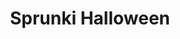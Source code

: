 ---
slug: sprunki-halloween
title: Sprunki Halloween
description: "Sprunki Halloween is an exciting online game. Play for free directly in your browser!"
icon: /images/popular_mods/Sprunki Halloween.png
url: https://wowtbc.net/sprunkin/halloween1/index.html
previewImage: /images/popular_mods/Sprunki Halloween.png
type: popular mods

# SEO配置
seo:
  title: "Sprunki Halloween - Play Free Online Game | Fun Browser Games"
  description: "Sprunki Halloween - Play this fun online game for free in your browser. No download required!"
  ogImage: "/images/popular_mods/Sprunki Halloween.png"
  keywords: "sprunki-halloween, online game, browser game, free game, popular mods game, play online"

videoUrls:
  - https://www.youtube.com/embed/example1
  - https://www.youtube.com/embed/example2

whyPlay:
  title: "Why Play Sprunki Halloween?"
  items:
    - "Immersive Gameplay: Sprunki Halloween offers an engaging and immersive gaming experience that will keep you entertained for hours"
    - "Challenging Levels: Test your skills with increasingly difficult challenges and obstacles"
    - "Beautiful Graphics: Enjoy stunning visuals and smooth animations that bring the game world to life"
    - "Regular Updates: New content and features are added regularly to keep the game fresh and exciting"
    - "Free to Play: Experience all the fun without spending a penny"
    - "Community Features: Connect with other players, share strategies, and compete for high scores"
    - "Cross-Platform: Play on any device with a web browser, no downloads required"

features:
  title: "Key Features of Sprunki Halloween"
  image: "/images/popular_mods/Sprunki Halloween.png"
  items:
    - "Intuitive Controls: Easy to learn controls make Sprunki Halloween accessible for players of all skill levels"
    - "Multiple Game Modes: Enjoy various gameplay options that provide different challenges and experiences"
    - "Character Customization: Personalize your gaming experience with unique characters and items"
    - "Achievement System: Complete special tasks to earn rewards and recognition"
    - "Leaderboards: Compete with players worldwide and see who can achieve the highest scores"

characteristics:
  title: "Game Characteristics"
  image: "/images/popular_mods/Sprunki Halloween.png"
  items:
    - "Genre: Popular mods game with elements of strategy and skill"
    - "Difficulty: Suitable for both casual gamers and those seeking a challenge"
    - "Play Time: Quick sessions or extended gameplay, depending on your preference"
    - "Art Style: Vibrant and engaging visuals that enhance the gaming experience"
    - "Sound Design: Immersive audio that complements the gameplay perfectly"

info: "Sprunki Halloween is an exciting online game that offers players a unique and engaging gaming experience. With its intuitive controls, stunning visuals, and challenging gameplay, Sprunki Halloween provides hours of entertainment for players of all ages and skill levels. Whether you're looking for a quick gaming session during a break or an extended play session, Sprunki Halloween delivers an immersive experience that will keep you coming back for more. The game features multiple levels of increasing difficulty, ensuring that players are constantly challenged as they progress. With regular updates adding new content and features, Sprunki Halloween remains fresh and exciting, providing endless entertainment options for its growing community of players."

howToPlayIntro: "Welcome to Sprunki Halloween! This guide will walk you through the basics and help you master the game. Whether you're a beginner or looking to improve your skills, these tips and instructions will enhance your gaming experience."

howToPlaySteps:
  - title: "Getting Started"
    description: "Begin your Sprunki Halloween adventure by familiarizing yourself with the controls. Use your keyboard or mouse to navigate through the game interface. The tutorial will guide you through the basic mechanics and help you understand the objectives."
  - title: "Understanding the Objectives"
    description: "In Sprunki Halloween, your main goal is to progress through levels by completing specific objectives. Each level presents unique challenges that require different strategies and approaches."
  - title: "Mastering the Controls"
    description: "Practice using the controls to improve your precision and reaction time. Sprunki Halloween requires quick reflexes and strategic thinking to overcome obstacles and defeat opponents."
  - title: "Utilizing Power-ups"
    description: "Collect power-ups throughout the game to enhance your abilities and overcome difficult challenges. Each power-up offers unique advantages that can be crucial for success."
  - title: "Developing Strategies"
    description: "As you progress in Sprunki Halloween, develop effective strategies for different scenarios. Analyze patterns, anticipate challenges, and adapt your approach to maximize your performance."

faq:
  title: "Frequently Asked Questions about Sprunki Halloween"
  items:
    - question: "Is Sprunki Halloween free to play?"
      answer: "Yes, Sprunki Halloween is completely free to play directly in your web browser. No downloads or purchases are required to enjoy the full game experience."
    - question: "Can I play Sprunki Halloween on mobile devices?"
      answer: "Yes, Sprunki Halloween is optimized for both desktop and mobile play. You can enjoy the game on any device with a web browser and internet connection."
    - question: "Are there any in-game purchases?"
      answer: "While Sprunki Halloween is free to play, there may be optional in-game purchases available for cosmetic items or additional features that don't affect core gameplay."
    - question: "How often is Sprunki Halloween updated?"
      answer: "The developers regularly update Sprunki Halloween with new content, features, and improvements based on player feedback and game performance."
    - question: "Can I play Sprunki Halloween offline?"
      answer: "Currently, Sprunki Halloween requires an internet connection to play as it's a browser-based online game."
    - question: "Is Sprunki Halloween suitable for children?"
      answer: "Yes, Sprunki Halloween is designed to be family-friendly and suitable for players of all ages."
    - question: "How do I report bugs or issues?"
      answer: "If you encounter any problems while playing Sprunki Halloween, you can report them through the game's support page or contact the developers directly through their website."
    - question: "Still Have Questions?"
      answer: "If you have additional questions about Sprunki Halloween that aren't covered in this FAQ, please visit our support center or contact our customer service team for assistance."
---